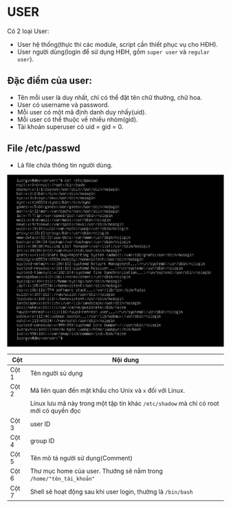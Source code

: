 # USER
Có 2 loại User:

- User hệ thống(thực thi các module, script cần thiết phục vụ cho HĐH).
- User người dùng(login để sử dụng HĐH, gồm `super user` và `regular user`).

## Đặc điểm của user:
- Tên mỗi user là duy nhất, chỉ có thể đặt tên chữ thường, chữ hoa.
- User có username và password.
- Mỗi user có một mã định danh duy nhấy(uid).
- Mỗi user có thể thuộc về nhiều nhóm(gid).
- Tài khoản superuser có uid = gid = 0.

## File /etc/passwd

- Là file chứa thông tin người dùng.

![LINUX/images/user_01.png](../images/user_01.png)

|Cột  |Nội dung|
|---  |---  |
|Cột 1|Tên người sủ dụng|
|Cột 2|Mã liên quan đến mật khẩu cho Unix và `x` đối với Linux. 
||Linux lưu mã này trong một tập tin khác `/etc/shadow` mà chỉ có root mới có quyền đọc|
|Cột 3|user ID|
|Cột 4|group ID|
|Cột 5|Tên mô tả người sử dụng(Comment)|
|Cột 6|Thư mục home của user. Thướng sẽ nằm trong `/home/"tên_tài_khoản"`|
|Cột 7|Shell sẽ hoạt động sau khi user login, thường là `/bin/bash`|
